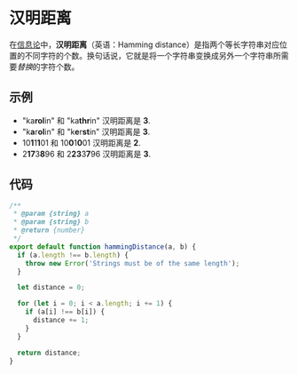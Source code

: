 # 汉明距离

在[信息论](https://zh.wikipedia.org/wiki/信息论)中，**汉明距离**（英语：Hamming distance）是指两个等长字符串对应位置的不同字符的个数。换句话说，它就是将一个字符串变换成另外一个字符串所需要*替换*的字符个数。

## 示例

- "ka**rol**in" 和 "ka**thr**in" 汉明距离是 **3**.
- "k**a**r**ol**in" 和 "k**e**r**st**in" 汉明距离是 **3**.
- 10**1**1**1**01 和 10**0**1**0**01 汉明距离是 **2**.
- 2**17**3**8**96 和 2**23**3**7**96 汉明距离是 **3**.

## 代码

```javascript
/**
 * @param {string} a
 * @param {string} b
 * @return {number}
 */
export default function hammingDistance(a, b) {
  if (a.length !== b.length) {
    throw new Error('Strings must be of the same length');
  }

  let distance = 0;

  for (let i = 0; i < a.length; i += 1) {
    if (a[i] !== b[i]) {
      distance += 1;
    }
  }

  return distance;
}
```

